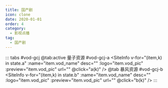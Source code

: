 ```yaml
---
title: 国产剧
icon: clone
date: 2020-01-01
order: 4
category:
  - 影视点播
tag:
  - 国产剧
---
```


<ArtPlayer :src="state.src" :config="hlsConfig(state.p)" />

::: tabs #vod-gcj
@tab:active 量子资源 #vod-gcj-a
<SiteInfo v-for="(item,k) in state.a" :name="item.vod_name" desc="" :logo="item.vod_pic"
:preview="item.vod_pic" url="" @click="a(k)" />
@tab 暴风资源 #vod-gcj-b
<SiteInfo v-for="(item,k) in state.b" :name="item.vod_name" desc="" :logo="item.vod_pic"
:preview="item.vod_pic" url="" @click="b(k)" />
:::

<script setup>
  import { vod } from '@db'
  import { hlsConfig } from '@act'
  import { useStorage } from '@vueuse/core'
  import { onMounted,onBeforeUnmount,computed } from "vue";
  const state = useStorage(
    "vod-gcj",
    {
      src:"",
      a: [],
      b: [],
      p: []
    }
  )

  const p = computed(() => {
    const { a } = state.value 
    state.value.p = a[key].play_list
    state.value.src = a[key].play_list[0].url
  })

  onMounted(async() => {    
    state.value.a = (await vod.find({ "name": "lzzy-13" })).data 
    state.value.b = (await vod.find({ "name": "bfzy-31" })).data 
    a(0)
  });
  const a = computed((key) => {
    const { a } = state.value 
    state.value.p = a[key].play_list
    state.value.src = a[key].play_list[0].url
  })
  const b = computed((key) => {
    const { b } = state.value 
    state.value.p = b[key].play_list
    state.value.src = b[key].play_list[0].url
  })
  onBeforeUnmount(() => {
    if (state.value) {
      state.value = null
    }
});
</script>
